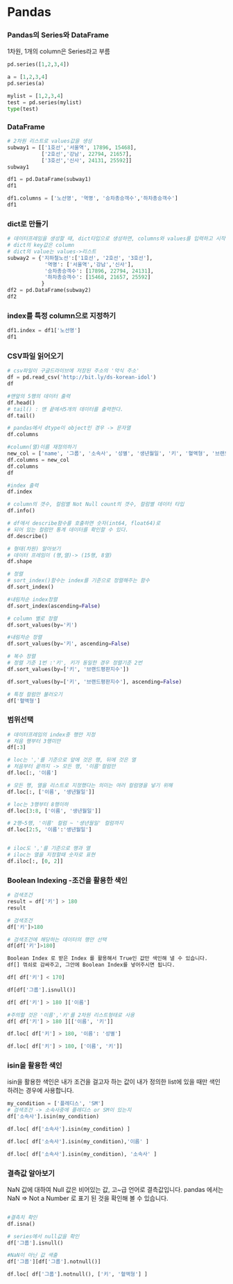 # Pandas

### Pandas의 Series와 DataFrame
1차원, 1개의 column은 Series라고 부름

```python
pd.series([1,2,3,4])
```
```python
a = [1,2,3,4]
pd.series(a)

mylist = [1,2,3,4]
test = pd.series(mylist)
type(test)
```

### DataFrame
```python
# 2차원 리스트로 values값을 생성
subway1 = [['1호선','서울역', 17896, 15468],
           ['2호선','강남', 22794, 21657],
           ['3호선','신사', 24131, 25592]]
subway1
```

```python
df1 = pd.DataFrame(subway1)
df1
```
```python
df1.columns = ['노선명', '역명', '승차총승객수','하차총승객수']
df1
```

### dict로 만들기
```python
# 데이터프레임을 생성할 때, dict타입으로 생성하면, columns와 values를 입력하고 시작 
# dict의 key값은 column
# dict의 value는 values->리스트
subway2 = {'지하철노선':['1호선', '2호선', '3호선'], 
            '역명': ['서울역','강남','신사'], 
            '승차총승객수': [17896, 22794, 24131],
            '하차총승객수': [15468, 21657, 25592]
           }
df2 = pd.DataFrame(subway2)
df2
```
### index를 특정 column으로 지정하기
```python
df1.index = df1['노선명']
df1
```
### CSV파일 읽어오기
```python
# csv파일이 구글드라이브에 저장된 주소의 '약식 주소'
df = pd.read_csv('http://bit.ly/ds-korean-idol')
df

#맨앞의 5행의 데이터 출력
df.head()
# tail() : 맨 끝에서5개의 데이터를 출력한다.
df.tail()

# pandas에서 dtype이 object인 경우 -> 문자열
df.columns

#column(열)이름 재정의하기
new_col = ['name', '그룹', '소속사', '성별', '생년월일', '키', '혈액형', '브랜드평판지수']
df.columns = new_col
df.columns
df

#index 출력
df.index

# column의 갯수, 컬럼별 Not Null count의 갯수, 컬럼별 데이터 타입
df.info()

# df에서 describe함수를 호출하면 숫자(int64, float64)로 
# 되어 있는 컬럼만 통계 데이터를 확인할 수 있다.
df.describe()

# 형태(차원) 알아보기
# 데이터 프레임이 (행,열)-> (15행, 8열)
df.shape

# 정렬
# sort_index()함수는 index를 기준으로 정렬해주는 함수
df.sort_index()

#내림차순 index정렬
df.sort_index(ascending=False)

# column 별로 정렬
df.sort_values(by='키')

#내림차순 정렬
df.sort_values(by='키', ascending=False)

# 복수 정렬
# 정렬 기준 1번 :'키', 키가 동일한 경우 정렬기준 2번
df.sort_values(by=['키', '브랜드평판지수'])

df.sort_values(by=['키', '브랜드평판지수'], ascending=False)
```

```python
# 특정 컬럼만 불러오기
df['혈액형']
```

### 범위선택
```python
# 데이터프레임의 index중 행만 지정
# 처음 행부터 3행미만
df[:3]

# loc는 ','를 기준으로 앞에 것은 행, 뒤에 것은 열
# 처음부터 끝까지 -> 모든 행, '이름'컬럼만
df.loc[:, '이름']

# 모든 행, 열을 리스트로 지정했다는 의미는 여러 컬럼명을 넣기 위해
df.loc[:, ['이름', '생년월일']]

# loc는 3행부터 8행이하 
df.loc[3:8, ['이름', '생년월일']]

# 2행~5행, '이름' 컬럼 ~ '생년월일' 컬럼까지
df.loc[2:5, '이름':'생년월일']


# iloc도 ','를 기준으로 행과 열
# iloc는 열을 지정할때 숫자로 표현
df.iloc[:, [0, 2]]
```

### Boolean Indexing -조건을 활용한 색인
```python
# 검색조건
result = df['키'] > 180
result

# 검색조건
df['키']>180

# 검색조건에 해당하는 데이터의 행만 선택
df[df['키']>180]

Boolean Index 로 받은 Index 를 활용해서 True인 값만 색인해 낼 수 있습니다.
df[] 꺾쇠로 감싸주고, 그안에 Boolean Index를 넣어주시면 됩니다.

df[ df['키'] < 170]

df[df['그룹'].isnull()]

df[ df['키'] > 180 ]['이름']

#주의할 것은 '이름','키'를 2차원 리스트형태로 사용
df[ df['키'] > 180 ][['이름', '키']]

df.loc[ df['키'] > 180, '이름': '성별']

df.loc[ df['키'] > 180, ['이름', '키']]
```
### isin을 활용한 색인
isin을 활용한 색인은 내가 조건을 걸고자 하는 값이 내가 정의한 list에 있을 때만 색인하려는 경우에 사용합니다.
```python
my_condition = ['플레디스', 'SM']
# 검색조건 -> 소속사중에 플레디스 or SM이 있는지
df['소속사'].isin(my_condition)

df.loc[ df['소속사'].isin(my_condition) ]

df.loc[ df['소속사'].isin(my_condition),'이름' ]

df.loc[ df['소속사'].isin(my_condition), '소속사' ]
```

### 결측값 알아보기
NaN 값에 대하여
Null 값은 비어있는 값, 고~급 언어로 결측값입니다.
pandas 에서는 NaN => Not a Number 로 표기 된 것을 확인해 볼 수 있습니다.

```python

#결측치 확인
df.isna()

# series에서 null값을 확인
df['그룹'].isnull()

#NaN이 아닌 값 색출
df['그룹'][df['그룹'].notnull()]

df.loc[ df['그룹'].notnull(), ['키', '혈액형'] ]
```


